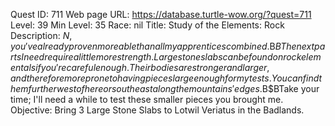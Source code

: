 Quest ID: 711
Web page URL: https://database.turtle-wow.org/?quest=711
Level: 39
Min Level: 35
Race: nil
Title: Study of the Elements: Rock
Description: $N, you've already proven more able than all my apprentices combined.$B$BThe next parts I need require a little more strength. Large stone slabs can be found on rock elementals if you're careful enough. Their bodies are stronger and larger, and therefore more prone to having pieces large enough for my tests. You can find them further west of here or southeast along the mountains' edges.$B$BTake your time; I'll need a while to test these smaller pieces you brought me.
Objective: Bring 3 Large Stone Slabs to Lotwil Veriatus in the Badlands.
